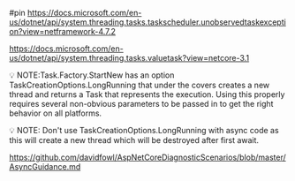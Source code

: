 #pin
https://docs.microsoft.com/en-us/dotnet/api/system.threading.tasks.taskscheduler.unobservedtaskexception?view=netframework-4.7.2

https://docs.microsoft.com/en-us/dotnet/api/system.threading.tasks.valuetask?view=netcore-3.1

💡 NOTE:Task.Factory.StartNew has an option TaskCreationOptions.LongRunning that under the covers creates a new thread and returns a Task that represents the execution. Using this properly requires several non-obvious parameters to be passed in to get the right behavior on all platforms.

💡 NOTE: Don't use TaskCreationOptions.LongRunning with async code as this will create a new thread which will be destroyed after first await.

https://github.com/davidfowl/AspNetCoreDiagnosticScenarios/blob/master/AsyncGuidance.md